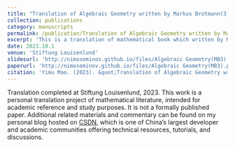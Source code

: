 ```yaml
---
title: "Translation of Algebraic Geometry written by Markus Brotmann(3)"
collection: publications
category: manuscripts
permalink: /publication/Translation of Algebraic Geometry written by Markus Brotmann(3)
excerpt: 'This is a translation of mathematical book which written by Markus Brotmann, I translated some from german to chinese'
date: 2023.10.1
venue: 'Stiftung Louisenlund'
slidesurl: 'http://nimoseminov.github.io/files/Algebraic Geometry(MB3).pdf'
paperurl: 'http://nimoseminov.github.io/files/Algebraic Geometry(MB3).pdf'
citation: 'Yimu Mao. (2023). &quot;Translation of Algebraic Geometry written by Markus Brotmann(3)'
---
```


Translation completed at Stiftung Louisenlund, 2023. This work is a personal translation project of mathematical literature, intended for academic reference and study purposes. It is not a formally published paper. Additional related materials and commentary can be found on my personal blog hosted on [CSDN](https://blog.csdn.net/nimomath666/article/details/132249205?spm=1001.2014.3001.5501), which is one of China’s largest developer and academic communities offering technical resources, tutorials, and discussions.
